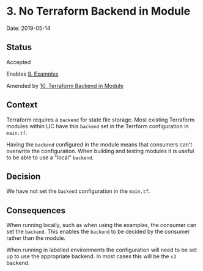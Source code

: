 # 3. No Terraform Backend in Module

Date: 2019-05-14

## Status

Accepted

Enables [9. Examples](0009-examples.md)

Amended by [10. Terraform Backend in Module](0010-terraform-backend-in-module.md)

## Context

Terraform requires a `backend` for state file storage. Most existing Terraform
modules within LIC have this `backend` set in the Terrform configuration in
`main.tf`.

Having the `backend` configured in the module means that consumers can't
overwrite the configuration. When building and testing modules it is useful to
be able to use a "local" `backend`.

## Decision

We have not set the `backend` configuration in the `main.tf`.

## Consequences

When running locally, such as when using the examples, the consumer can set the
`backend`. This enables the `backend` to be decided by the consumer rather than
the module.

When running in labelled environments the configuration will need to be set up
to use the appropriate backend. In most cases this will be the `s3` backend.
